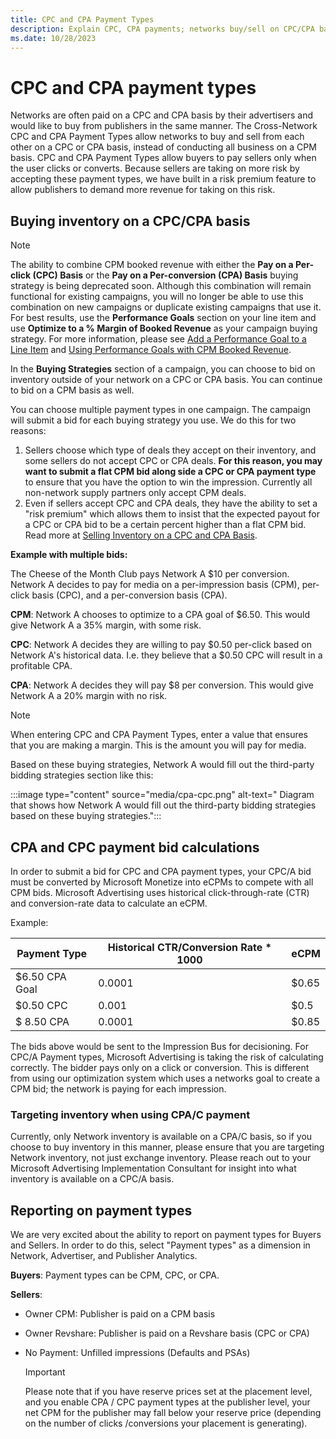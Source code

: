 ```yaml
---
title: CPC and CPA Payment Types
description: Explain CPC, CPA payments; networks buy/sell on CPC/CPA basis, allowing payment on clicks/conversions. Includes a risk premium for seller's risk.
ms.date: 10/28/2023
---
```


# CPC and CPA payment types

Networks are often paid on a CPC and CPA basis by their advertisers and would like to buy from publishers in the same manner. The Cross-Network CPC and CPA Payment Types allow networks to buy and sell from each other on a CPC or CPA basis, instead of conducting all business on a CPM basis. CPC and CPA Payment Types allow buyers to pay sellers only when the user clicks or converts. Because sellers are taking on more risk by accepting these payment types, we have built in a risk premium feature to allow publishers to demand more revenue for taking on this risk.

## Buying inventory on a CPC/CPA basis

> [!NOTE]
> The ability to combine CPM booked revenue with either the **Pay on a Per-click (CPC) Basis** or the **Pay on a Per-conversion (CPA) Basis** buying strategy is being deprecated soon. Although this combination will remain functional for existing campaigns, you will no longer be able to use this combination on new campaigns or duplicate existing campaigns that use it. For best results, use the **Performance Goals** section on your line item and use **Optimize to a % Margin of Booked Revenue** as your campaign buying strategy. For more information, please see [Add a Performance Goal to a Line Item](add-a-performance-goal-to-a-line-item.md) and [Using Performance Goals with CPM Booked Revenue](using-performance-goals-with-cpm-booked-revenue.md).

In the **Buying Strategies** section of a campaign, you can choose to bid on inventory outside of your network on a CPC or CPA basis. You can continue to bid on a CPM basis as well.

You can choose multiple payment types in one campaign. The campaign will submit a bid for each buying strategy you use. We do this for two reasons:

1. Sellers choose which type of deals they accept on their inventory, and some sellers do not accept CPC or CPA deals. **For this reason, you may want to submit a flat CPM bid along side a CPC or CPA payment type** to ensure that you have the option to win the impression. Currently all non-network supply partners only accept CPM deals.
1. Even if sellers accept CPC and CPA deals, they have the ability to set a "risk premium" which allows them to insist that the expected payout for a CPC or CPA bid to be a certain percent higher than a flat CPM bid. Read more at [Selling Inventory on a CPC and CPA Basis](selling-inventory-on-a-cpc-and-cpa-basis.md).

**Example with multiple bids:**

The Cheese of the Month Club pays Network A $10 per conversion. Network A decides to pay for media on a per-impression basis (CPM), per-click basis (CPC), and a per-conversion basis (CPA).

**CPM**: Network A chooses to optimize to a CPA goal of $6.50. This would give Network A a 35% margin, with some risk.

**CPC**: Network A decides they are willing to pay $0.50 per-click based on Network A's historical data. I.e. they believe that a $0.50 CPC will result in a profitable CPA.

**CPA**: Network A decides they will pay $8 per conversion. This would give Network A a 20% margin with no risk.

> [!NOTE]
> When entering CPC and CPA Payment Types, enter a value that ensures that you are making a margin. This is the amount you will pay for media.

Based on these buying strategies, Network A would fill out the third-party bidding strategies section like this:

:::image type="content" source="media/cpa-cpc.png" alt-text=" Diagram that shows how Network A would fill out the third-party bidding strategies based on these buying strategies.":::

## CPA and CPC payment bid calculations

In order to submit a bid for CPC and CPA payment types, your CPC/A bid must be converted by Microsoft Monetize into eCPMs to compete with all CPM bids. Microsoft Advertising uses
historical click-through-rate (CTR) and conversion-rate data to calculate an eCPM.

Example:

| Payment Type | Historical CTR/Conversion Rate * 1000 | eCPM |
|---|---|---|
| $6.50 CPA Goal | 0.0001 | $0.65 |
| $0.50 CPC | 0.001 | $0.5 |
| $ 8.50 CPA | 0.0001 | $0.85 |

The bids above would be sent to the Impression Bus for decisioning. For CPC/A Payment types, Microsoft Advertising is taking the risk of calculating correctly. The bidder pays only on a click or conversion. This is different from using our optimization system which uses a networks goal to create a CPM bid; the network is paying for each impression.

### Targeting inventory when using CPA/C payment

Currently, only Network inventory is available on a CPA/C basis, so if you choose to buy inventory in this manner, please ensure that you are targeting Network inventory, not just exchange inventory. Please reach out to your Microsoft Advertising Implementation Consultant for insight into what inventory is available on a CPC/A basis.

## Reporting on payment types

We are very excited about the ability to report on payment types for Buyers and Sellers. In order to do this, select "Payment types" as a dimension in Network, Advertiser, and Publisher Analytics.

**Buyers**: Payment types can be CPM, CPC, or CPA.

**Sellers**:

- Owner CPM: Publisher is paid on a CPM basis
- Owner Revshare: Publisher is paid on a Revshare basis (CPC or CPA)
- No Payment: Unfilled impressions (Defaults and PSAs)

   > [!IMPORTANT]
   >
   > Please note that if you have reserve prices set at the placement level, and you enable CPA / CPC payment types at the publisher level, your net CPM for the publisher may fall below your reserve price (depending on the number of clicks /conversions your placement is generating).
